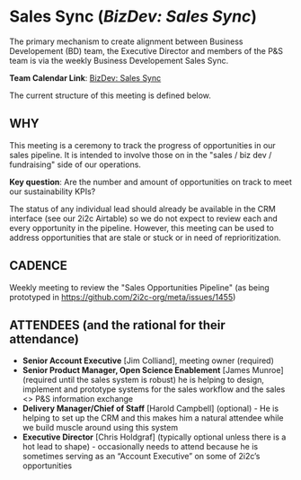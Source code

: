 # Sales Sync (_BizDev: Sales Sync_)

The primary mechanism to create alignment between Business Developement (BD) team, the Executive Director and members of the P&S team is via the weekly Business Developement Sales Sync.

**Team Calendar Link**: [BizDev: Sales Sync](https://calendar.google.com/calendar/event?action=TEMPLATE&tmeid=M2g5OW4wcjNxYW83NTY4NHY3NDMwdTRtNHJfMjAyNTAyMDVUMTkwMDAwWiBoY2FtcGJlbGxAMmkyYy5vcmc&tmsrc=hcampbell%402i2c.org&scp=ALL)

The current structure of this meeting is defined below.

## WHY

This meeting is a ceremony to track the progress of opportunities in our sales pipeline. It is intended to involve those on in the "sales / biz dev / fundraising" side of our operations.

**Key question**: Are the number and amount of opportunities on track to meet our sustainability KPIs?

The status of any individual lead should already be available in the CRM interface (see our 2i2c Airtable) so we do not expect to review each and every opportunity in the pipeline. However, this meeting can be used to address opportunities that are stale or stuck or in need of reprioritization.

## CADENCE

Weekly meeting to review the "Sales Opportunities Pipeline" (as being prototyped in https://github.com/2i2c-org/meta/issues/1455)

## ATTENDEES (and the rational for their attendance)

-   **Senior Account Executive** [Jim Colliand], meeting owner (required)
-   **Senior Product Manager, Open Science Enablement** [James Munroe] (required until the sales system is robust) he is helping to design, implement and prototype systems for the sales workflow and the sales <> P&S information exchange
-   **Delivery Manager/Chief of Staff** [Harold Campbell] (optional) - He is helping to set up the CRM and this makes him a natural attendee while we build muscle around using this system
-   **Executive Director** [Chris Holdgraf] (typically optional unless there is a hot lead to shape) - occasionally needs to attend because he is sometimes serving as an “Account Executive” on some of 2i2c’s opportunities
